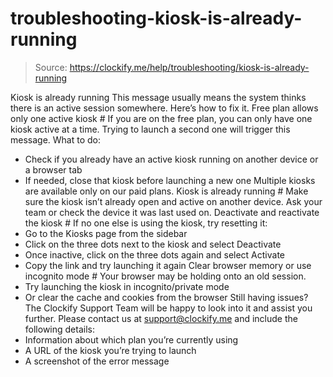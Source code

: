 # troubleshooting-kiosk-is-already-running

> Source: https://clockify.me/help/troubleshooting/kiosk-is-already-running

Kiosk is already running
This message usually means the system thinks there is an active session somewhere. Here’s how to fix it.
Free plan allows only one active kiosk #
If you are on the free plan, you can only have one kiosk active at a time. Trying to launch a second one will trigger this message.
What to do:
- Check if you already have an active kiosk running on another device or a browser tab
- If needed, close that kiosk before launching a new one
Multiple kiosks are available only on our paid plans.
Kiosk is already running #
Make sure the kiosk isn’t already open and active on another device. Ask your team or check the device it was last used on.
Deactivate and reactivate the kiosk #
If no one else is using the kiosk, try resetting it:
- Go to the Kiosks page from the sidebar
- Click on the three dots next to the kiosk and select Deactivate
- Once inactive, click on the three dots again and select Activate
- Copy the link and try launching it again
Clear browser memory or use incognito mode #
Your browser may be holding onto an old session.
- Try launching the kiosk in incognito/private mode
- Or clear the cache and cookies from the browser
Still having issues? The Clockify Support Team will be happy to look into it and assist you further. Please contact us at support@clockify.me and include the following details:
- Information about which plan you’re currently using
- A URL of the kiosk you’re trying to launch
- A screenshot of the error message
